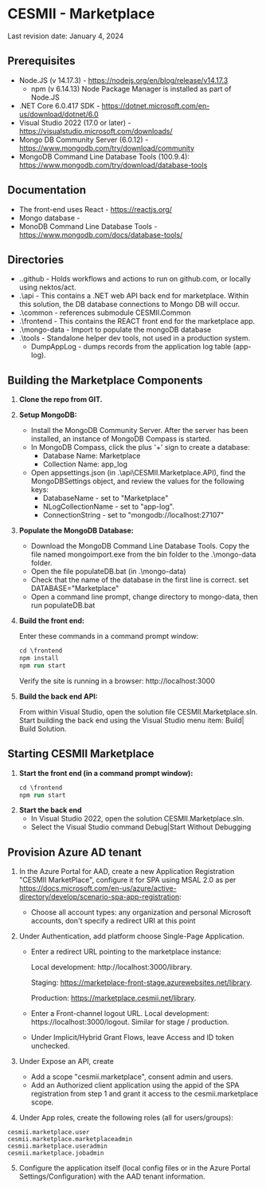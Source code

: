 # CESMII - Marketplace

Last revision date: January 4, 2024

## Prerequisites

- Node.JS (v 14.17.3) - https://nodejs.org/en/blog/release/v14.17.3
    - npm (v 6.14.13) Node Package Manager is installed as part of Node.JS
- .NET Core 6.0.417 SDK - https://dotnet.microsoft.com/en-us/download/dotnet/6.0
- Visual Studio 2022 (17.0 or later) - https://visualstudio.microsoft.com/downloads/
- Mongo DB Community Server (6.0.12) - https://www.mongodb.com/try/download/community
- MongoDB Command Line Database Tools (100.9.4): https://www.mongodb.com/try/download/database-tools 


## Documentation
- The front-end uses React - https://reactjs.org/
- Mongo database - 
- MonoDB Command Line Database Tools - https://www.mongodb.com/docs/database-tools/


## Directories
- .\.github - Holds workflows and actions to run on github.com, or locally using nektos/act.
- .\api - This contains a .NET web API back end for marketplace. Within this solution, the DB database connections to Mongo DB will occur. 
- .\common - references submodule CESMII.Common
- .\frontend - This contains the REACT front end for the marketplace app.
- .\mongo-data - Import to populate the mongoDB database
- .\tools - Standalone helper dev tools, not used in a production system.
    - DumpAppLog - dumps records from the application log table (app-log).


## Building the Marketplace Components

1. **Clone the repo from GIT.**

2. **Setup MongoDB:**
    - Install the MongoDB Community Server. After the server has been installed, an instance of MongoDB Compass is started.
    - In MongoDB Compass, click the plus '+' sign to create a database:
        - Database Name: Marketplace
        - Collection Name: app_log
    - Open appsettings.json (in .\api\CESMII.Marketplace.API), find the MongoDBSettings object, and review the values for the following keys:
        - DatabaseName - set to "Marketplace"
        - NLogCollectionName - set to "app-log".
        - ConnectionString - set to "mongodb://localhost:27107"

3. **Populate the MongoDB Database:**
    - Download the MongoDB Command Line Database Tools. Copy the file named mongoimport.exe 
    from the bin folder to the .\mongo-data folder.
    - Open the file populateDB.bat (in .\mongo-data)
    - Check that the name of the database in the first line is correct.
        set DATABASE="Marketplace"
    - Open a command line prompt, change directory to mongo-data, then run populateDB.bat


4. **Build the front end:**

    Enter these commands in a command prompt window:

    ```ps
    cd \frontend
    npm install
    npm run start
    ```

    Verify the site is running in a browser: http://localhost:3000

4. **Build the back end API:**

    From within Visual Studio, open the solution file CESMII.Marketplace.sln. Start building the back end using the Visual Studio menu item: Build| Build Solution.


## Starting CESMII Marketplace

1. **Start the front end (in a command prompt window):**
    ```ps
    cd \frontend
    npm run start
    ```
2. **Start the back end**
    - In Visual Studio 2022, open the solution CESMII.Marketplace.sln.
    - Select the Visual Studio command Debug|Start Without Debugging


## Provision Azure AD tenant

1. In the Azure Portal for AAD, create a new Application Registration "CESMII MarketPlace", configure it for SPA using MSAL 2.0 as per https://docs.microsoft.com/en-us/azure/active-directory/develop/scenario-spa-app-registration:
   - Choose all account types: any organization and personal Microsoft accounts, don't specify a redirect URI at this point
2. Under Authentication, add platform choose Single-Page Application.

   - Enter a redirect URL pointing to the marketplace instance:

     Local development: http://localhost:3000/library.

     Staging: https://marketplace-front-stage.azurewebsites.net/library.

     Production: https://marketplace.cesmii.net/library.

   - Enter a Front-channel logout URL. Local development: https://localhost:3000/logout. Similar for stage / production.
   - Under Implicit/Hybrid Grant Flows, leave Access and ID token unchecked.

3. Under Expose an API, create

    - Add a scope "cesmii.marketplace", consent admin and users.
    - Add an Authorized client application using the appid of the SPA registration from step 1 and grant it access to the cesmii.marketplace scope.

4. Under App roles, create the following roles (all for users/groups):

```
cesmii.marketplace.user
cesmii.marketplace.marketplaceadmin
cesmii.marketplace.useradmin
cesmii.marketplace.jobadmin
```

5. Configure the application itself (local config files or in the Azure Portal Settings/Configuration) with the AAD tenant information.

